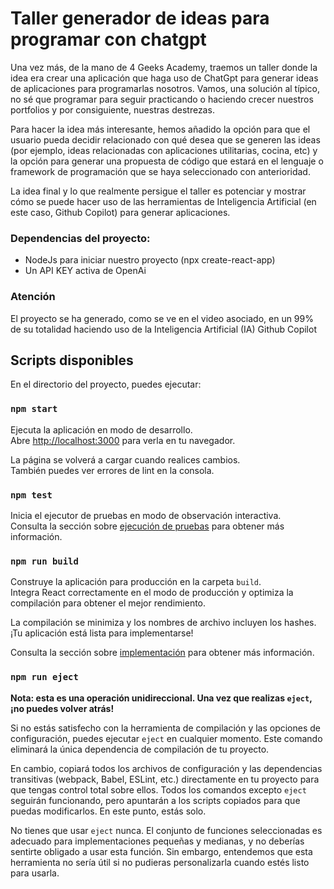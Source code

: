 # Taller generador de ideas para programar con chatgpt


Una vez más, de la mano de 4 Geeks Academy, traemos un taller donde la idea era crear una aplicación que haga uso de ChatGpt para generar ideas de aplicaciones para programarlas nosotros. Vamos, una solución al típico, no sé que programar para seguir practicando o haciendo crecer nuestros portfolios y por consiguiente, nuestras destrezas.

Para hacer la idea más interesante, hemos añadido la opción para que el usuario pueda decidir relacionado con qué desea que se generen las ideas (por ejemplo, ideas relacionadas con aplicaciones utilitarias, cocina, etc) y la opción para generar una propuesta de código que estará en  el lenguaje o framework de programación que se haya seleccionado con anterioridad.

La idea final y lo que realmente persigue el taller es potenciar y mostrar cómo se puede hacer uso de las herramientas de Inteligencia Artificial (en este caso, Github Copilot) para generar aplicaciones.



### Dependencias del proyecto:

- NodeJs para iniciar nuestro proyecto (npx create-react-app)
- Un API KEY activa de OpenAi



### Atención

El proyecto se ha generado, como se ve en el video asociado, en un 99% de su totalidad haciendo uso de la Inteligencia Artificial (IA) Github Copilot



## Scripts disponibles

En el directorio del proyecto, puedes ejecutar:

### `npm start`

Ejecuta la aplicación en modo de desarrollo.\
Abre [http://localhost:3000](http://localhost:3000) para verla en tu navegador.

La página se volverá a cargar cuando realices cambios.\
También puedes ver errores de lint en la consola.

### `npm test`

Inicia el ejecutor de pruebas en modo de observación interactiva.\
Consulta la sección sobre [ejecución de pruebas](https://facebook.github.io/create-react-app/docs/running-tests) para obtener más información.

### `npm run build`

Construye la aplicación para producción en la carpeta `build`.\
Integra React correctamente en el modo de producción y optimiza la compilación para obtener el mejor rendimiento.

La compilación se minimiza y los nombres de archivo incluyen los hashes.\
¡Tu aplicación está lista para implementarse!

Consulta la sección sobre [implementación](https://facebook.github.io/create-react-app/docs/deployment) para obtener más información.

### `npm run eject`

**Nota: esta es una operación unidireccional. Una vez que realizas `eject`, ¡no puedes volver atrás!**

Si no estás satisfecho con la herramienta de compilación y las opciones de configuración, puedes ejecutar `eject` en cualquier momento. Este comando eliminará la única dependencia de compilación de tu proyecto.

En cambio, copiará todos los archivos de configuración y las dependencias transitivas (webpack, Babel, ESLint, etc.) directamente en tu proyecto para que tengas control total sobre ellos. Todos los comandos excepto `eject` seguirán funcionando, pero apuntarán a los scripts copiados para que puedas modificarlos. En este punto, estás solo.

No tienes que usar `eject` nunca. El conjunto de funciones seleccionadas es adecuado para implementaciones pequeñas y medianas, y no deberías sentirte obligado a usar esta función. Sin embargo, entendemos que esta herramienta no sería útil si no pudieras personalizarla cuando estés listo para usarla.